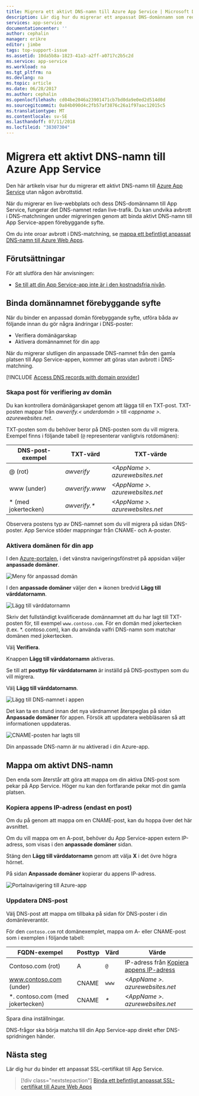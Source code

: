 ```yaml
---
title: Migrera ett aktivt DNS-namn till Azure App Service | Microsoft Docs
description: Lär dig hur du migrerar ett anpassat DNS-domännamn som redan har tilldelats till en live-webbplats till Azure App Service utan någon avbrottstid.
services: app-service
documentationcenter: ''
author: cephalin
manager: erikre
editor: jimbe
tags: top-support-issue
ms.assetid: 10da5b8a-1823-41a3-a2ff-a0717c2b5c2d
ms.service: app-service
ms.workload: na
ms.tgt_pltfrm: na
ms.devlang: na
ms.topic: article
ms.date: 06/28/2017
ms.author: cephalin
ms.openlocfilehash: cd04be2046a23901471cb7bd0da9e0ed2d514d0d
ms.sourcegitcommit: 0a84b090d4c2fb57af3876c26a1f97aac12015c5
ms.translationtype: MT
ms.contentlocale: sv-SE
ms.lasthandoff: 07/11/2018
ms.locfileid: "38307304"
---
```

# <a name="migrate-an-active-dns-name-to-azure-app-service"></a>Migrera ett aktivt DNS-namn till Azure App Service

Den här artikeln visar hur du migrerar ett aktivt DNS-namn till [Azure App Service](../app-service/app-service-web-overview.md) utan någon avbrottstid.

När du migrerar en live-webbplats och dess DNS-domännamn till App Service, fungerar det DNS-namnet redan live-trafik. Du kan undvika avbrott i DNS-matchningen under migreringen genom att binda aktivt DNS-namn till App Service-appen förebyggande syfte.

Om du inte oroar avbrott i DNS-matchning, se [mappa ett befintligt anpassat DNS-namn till Azure Web Apps](app-service-web-tutorial-custom-domain.md).

## <a name="prerequisites"></a>Förutsättningar

För att slutföra den här anvisningen:

- [Se till att din App Service-app inte är i den kostnadsfria nivån](app-service-web-tutorial-custom-domain.md#checkpricing).

## <a name="bind-the-domain-name-preemptively"></a>Binda domännamnet förebyggande syfte

När du binder en anpassad domän förebyggande syfte, utföra båda av följande innan du gör några ändringar i DNS-poster:

- Verifiera domänägarskap
- Aktivera domännamnet för din app

När du migrerar slutligen din anpassade DNS-namnet från den gamla platsen till App Service-appen, kommer att göras utan avbrott i DNS-matchning.

[!INCLUDE [Access DNS records with domain provider](../../includes/app-service-web-access-dns-records.md)]

### <a name="create-domain-verification-record"></a>Skapa post för verifiering av domän

Du kan kontrollera domänägarskapet genom att lägga till en TXT-post. TXT-posten mappar från _awverify.&lt; underdomän >_ till  _&lt;appname >. azurewebsites.net_. 

TXT-posten som du behöver beror på DNS-posten som du vill migrera. Exempel finns i följande tabell (`@` representerar vanligtvis rotdomänen):

| DNS-post-exempel | TXT-värd | TXT-värde |
| - | - | - |
| @ (rot) | _awverify_ | _&lt;AppName >. azurewebsites.net_ |
| www (under) | _awverify.www_ | _&lt;AppName >. azurewebsites.net_ |
| \* (med jokertecken) | _awverify.\*_ | _&lt;AppName >. azurewebsites.net_ |

Observera postens typ av DNS-namnet som du vill migrera på sidan DNS-poster. App Service stöder mappningar från CNAME- och A-poster.

### <a name="enable-the-domain-for-your-app"></a>Aktivera domänen för din app

I den [Azure-portalen](https://portal.azure.com), i det vänstra navigeringsfönstret på appsidan väljer **anpassade domäner**. 

![Meny för anpassad domän](./media/app-service-web-tutorial-custom-domain/custom-domain-menu.png)

I den **anpassade domäner** väljer den **+** ikonen bredvid **Lägg till värddatornamn**.

![Lägg till värddatornamn](./media/app-service-web-tutorial-custom-domain/add-host-name-cname.png)

Skriv det fullständigt kvalificerade domännamnet att du har lagt till TXT-posten för, till exempel `www.contoso.com`. För en domän med jokertecken (t.ex. \*. contoso.com), kan du använda valfri DNS-namn som matchar domänen med jokertecken. 

Välj **Verifiera**.

Knappen **Lägg till värddatornamn** aktiveras. 

Se till att **posttyp för värddatornamn** är inställd på DNS-posttypen som du vill migrera.

Välj **Lägg till värddatornamn**.

![Lägg till DNS-namnet i appen](./media/app-service-web-tutorial-custom-domain/validate-domain-name-cname.png)

Det kan ta en stund innan det nya värdnamnet återspeglas på sidan **Anpassade domäner** för appen. Försök att uppdatera webbläsaren så att informationen uppdateras.

![CNAME-posten har lagts till](./media/app-service-web-tutorial-custom-domain/cname-record-added.png)

Din anpassade DNS-namn är nu aktiverad i din Azure-app. 

## <a name="remap-the-active-dns-name"></a>Mappa om aktivt DNS-namn

Den enda som återstår att göra att mappa om din aktiva DNS-post som pekar på App Service. Höger nu kan den fortfarande pekar mot din gamla platsen.

<a name="info"></a>

### <a name="copy-the-apps-ip-address-a-record-only"></a>Kopiera appens IP-adress (endast en post)

Om du på genom att mappa om en CNAME-post, kan du hoppa över det här avsnittet. 

Om du vill mappa om en A-post, behöver du App Service-appen extern IP-adress, som visas i den **anpassade domäner** sidan.

Stäng den **Lägg till värddatornamn** genom att välja **X** i det övre högra hörnet. 

På sidan **Anpassade domäner** kopierar du appens IP-adress.

![Portalnavigering till Azure-app](./media/app-service-web-tutorial-custom-domain/mapping-information.png)

### <a name="update-the-dns-record"></a>Uppdatera DNS-post

Välj DNS-post att mappa om tillbaka på sidan för DNS-poster i din domänleverantör.

För den `contoso.com` rot domänexemplet, mappa om A- eller CNAME-post som i exemplen i följande tabell: 

| FQDN-exempel | Posttyp | Värd | Värde |
| - | - | - | - |
| Contoso.com (rot) | A | `@` | IP-adress från [Kopiera appens IP-adress](#info) |
| www.contoso.com (under) | CNAME | `www` | _&lt;AppName >. azurewebsites.net_ |
| \*. contoso.com (med jokertecken) | CNAME | _\*_ | _&lt;AppName >. azurewebsites.net_ |

Spara dina inställningar.

DNS-frågor ska börja matcha till din App Service-app direkt efter DNS-spridningen händer.

## <a name="next-steps"></a>Nästa steg

Lär dig hur du binder ett anpassat SSL-certifikat till App Service.

> [!div class="nextstepaction"]
> [Binda ett befintligt anpassat SSL-certifikat till Azure Web Apps](app-service-web-tutorial-custom-ssl.md)
